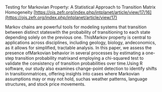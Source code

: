 Testing for Markovian Property: A Statistical Approach to Transition Matrix Homogeneity
[https://ojs.zefr.org/index.php/intplanet/article/view/17/16](https://ojs.zefr.org/index.php/intplanet/article/view/17)

Markov chains are powerful tools for modeling systems that transition between distinct stateswith the probability of transitioning to each state depending solely on the previous one.  ThisMarkov  property  is  central  to  applications  across  disciplines,  including  geology,  biology,  andeconomics, as it allows for simplified, tractable analysis.  In this paper, we assess the presence ofMarkovian behavior in several processes by estimating a one-step transition probability matrixand employing a chi-squared test to validate the consistency of transition probabilities over time.Using R software, our study also examines change-point detection to identify shifts in transitionmatrices, offering insights into cases where Markovian assumptions may or may not hold, suchas weather patterns, language structures, and stock price movements.

